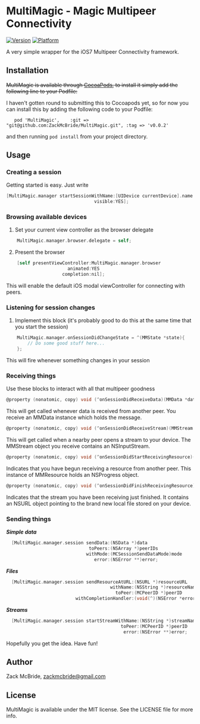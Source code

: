 # MultiMagic - Magic Multipeer Connectivity

[![Version](http://cocoapod-badges.herokuapp.com/v/MultiMagic/badge.png)](http://cocoadocs.org/docsets/MultiMagic)
[![Platform](http://cocoapod-badges.herokuapp.com/p/MultiMagic/badge.png)](http://cocoadocs.org/docsets/MultiMagic)

A very simple wrapper for the iOS7 Multipeer Connectivity framework. 

## Installation

~~MultiMagic is available through [CocoaPods](http://cocoapods.org), to install
it simply add the following line to your Podfile:~~

I haven't gotten round to submitting this to Cocoapods yet, so for now you can install this by adding the following code to your Podfile:
```
   pod 'MultiMagic',	:git => "git@github.com:ZackMcBride/MultiMagic.git", :tag => 'v0.0.2' 
```

and then running ```pod install``` from your project directory.

## Usage

### Creating a session

Getting started is easy. Just write

```objective-c
[MultiMagic.manager startSessionWithName:[UIDevice currentDevice].name
                                 visible:YES];
```

### Browsing available devices

1. Set your current view controller as the browser delegate

```objective-c
    MultiMagic.manager.browser.delegate = self;
```

2. Present the browser

```objective-c
    [self presentViewController:MultiMagic.manager.browser 
                       animated:YES 
                     completion:nil];
```

This will enable the default iOS modal viewController for connecting with peers.

### Listening for session changes

1. Implement this block (it's probably good to do this at the same time that you start the session)

```objective-c
    MultiMagic.manager.onSessionDidChangeState = ^(MMState *state){
        // Do some good stuff here...
    };
```

This will fire whenever something changes in your session

### Receiving things

Use these blocks to interact with all that multipeer goodness

```objective-c
@property (nonatomic, copy) void (^onSessionDidReceiveData)(MMData *data);
```

This will get called whenever data is received from another peer. You receive an MMData instance which holds the message.


```objective-c
@property (nonatomic, copy) void (^onSessionDidReceiveStream)(MMStream *stream);
```

This will get called when a nearby peer opens a stream to your device. The MMStream object you receive contains an NSInputStream.


```objective-c
@property (nonatomic, copy) void (^onSessionDidStartReceivingResource)(MMResource *resource);
```

Indicates that you have begun receiving a resource from another peer. This instance of MMResource holds an NSProgress object.


```objective-c
@property (nonatomic, copy) void (^onSessionDidFinishReceivingResource)(MMResource *resource);
```

Indicates that the stream you have been receiving just finished. It contains an NSURL object pointing to the brand new local file stored on your device.

### Sending things

  ***Simple data***
  
  ```objective-c
    [MultiMagic.manager.session sendData:(NSData *)data 
                                 toPeers:(NSArray *)peerIDs 
                                withMode:(MCSessionSendDataMode)mode 
                                   error:(NSError **)error;
  ```
  
  ***Files***
  
  ```objective-c
    [MultiMagic.manager.session sendResourceAtURL:(NSURL *)resourceURL 
                                         withName:(NSString *)resourceName 
                                           toPeer:(MCPeerID *)peerID
                            withCompletionHandler:(void(^)(NSError *error))completionHandler;
  ```
  
  ***Streams***
  
  ```objective-c
    [MultiMagic.manager.session startStreamWithName:(NSString *)streamName 
                                             toPeer:(MCPeerID *)peerID 
                                              error:(NSError **)error;
  ```
Hopefully you get the idea. Have fun!

## Author

Zack McBride, zackmcbride@gmail.com

## License

MultiMagic is available under the MIT license. See the LICENSE file for more info.

